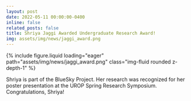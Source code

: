 ```yaml
---
layout: post
date: 2022-05-11 00:00:00-0400
inline: false
related_posts: false
title: Shriya Jaggi Awarded Undergraduate Research Award!
img: assets/img/news/jaggi_award.png
---
```


<div class="row mt-4 justify-content-center">
    <div class="col-sm-12 col-md-6">
        {% include figure.liquid loading="eager" path="assets/img/news/jaggi_award.png" class="img-fluid rounded z-depth-1" %}
    </div>
</div>

Shriya is part of the BlueSky Project. Her research was recognized for her poster presentation at the UROP Spring Research Symposium. Congratulations, Shriya!